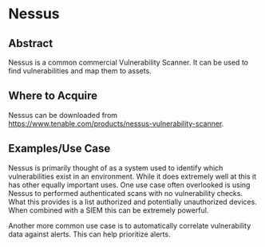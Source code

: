 Nessus
========
Abstract
---------
Nessus is a common commercial Vulnerability Scanner. It can be used to find vulnerabilities and map them to assets.

Where to Acquire
---------
Nessus can be downloaded from https://www.tenable.com/products/nessus-vulnerability-scanner.

Examples/Use Case
---------
Nessus is primarily thought of as a system used to identify which vulnerabilities exist in an environment. While it does extremely well at this it has other equally important uses. One use case often overlooked is using Nessus to performed authenticated scans with no vulnerability checks. What this provides is a list authorized and potentially unauthorized devices. When combined with a SIEM this can be extremely powerful.

Another more common use case is to automatically correlate vulnerability data against alerts. This can help prioritize alerts.